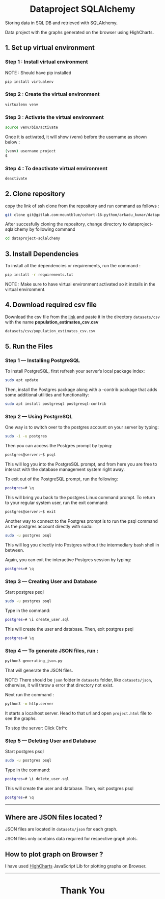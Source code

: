 # <center>Dataproject SQLAlchemy</center>

Storing data in SQL DB and retrieved with SQLAlchemy.

Data project with the graphs generated on the browser using HighCharts.

## 1. Set up virtual environment
### Step 1 : Install virtual environment
NOTE : Should have pip installed
```bash
pip install virtualenv
```
### Step 2 : Create the virtual environment
```bash
virtualenv venv
```
### Step 3 : Activate the virtual environment
```bash
source venv/bin/activate
```
Once it is activated, it will show (venv) before the username as shown below : 
```bash
(venv) username project
$ 
```
### Step 4 : To deactivate virtual environment
```bash
deactivate
```

## 2. Clone repository
copy the link of ssh clone from the repository and run command as follows :
```bash
git clone git@gitlab.com:mountblue/cohort-16-python/arkadu_kumar/dataproject-sqlalchemy.git
```
After succesfully cloning the repository, change directory to dataproject-sqlalchemy by following command
```bash
cd dataproject-sqlalchemy
```

## 3. Install Dependencies
To install all the dependencies or requirements, run the command :

```bash
pip install -r requirements.txt
```
NOTE : Make sure to have virtual environment activated so it installs in the virtual environment.

## 4. Download required csv file
Download the csv file from the <a href="https://datahub.io/core/population-growth-estimates-and-projections/r/population-estimates.csv">link</a>  and paste it in the directory `datasets/csv` with the name **population_estimates_csv.csv**
```bash
datasets/csv/population_estimates_csv.csv
```

## 5. Run the Files
### Step 1 — Installing PostgreSQL
To install PostgreSQL, first refresh your server’s local package index:
```bash
sudo apt update
```

Then, install the Postgres package along with a -contrib package that adds some additional utilities and functionality:
```bash
sudo apt install postgresql postgresql-contrib
```
### Step 2 — Using PostgreSQL

One way is to switch over to the postgres account on your server by typing:
```bash
sudo -i -u postgres
```
 
Then you can access the Postgres prompt by typing:
```bash
postgres@server:~$ psql
```
 
This will log you into the PostgreSQL prompt, and from here you are free to interact with the database management system right away.

To exit out of the PostgreSQL prompt, run the following:
```bash
postgres=# \q
```
 
This will bring you back to the postgres Linux command prompt. To return to your regular system user, run the exit command:
```bash
postgres@server:~$ exit
```
 
Another way to connect to the Postgres prompt is to run the psql command as the postgres account directly with sudo:
```bash
sudo -u postgres psql
```
 
This will log you directly into Postgres without the intermediary bash shell in between.

Again, you can exit the interactive Postgres session by typing:
```bash
postgres=# \q
```
### Step 3 — Creating User and Database

Start postgres psql
```bash
sudo -u postgres psql
```
Type in the command:
```bash
postgres=# \i create_user.sql
```
This will create the user and database.
Then, exit postgres psql 
```bash
postgres=# \q
```
### Step 4 — To generate JSON files, run :
```bash
python3 generating_json.py
```
That will generate the JSON files.

NOTE: There should be `json` folder in `datasets` folder, like `datasets/json`, otherwise, it will throw a error that directory not exist.

Next run the command :
```bash
python3 -m http.server
```
It starts a localhost server. Head to that url and open `project.html` file to see the graphs.

To stop the server:
Click Ctrl^c

### Step 5 — Deleting User and Database

Start postgres psql
```bash
sudo -u postgres psql
```
Type in the command:
```bash
postgres=# \i delete_user.sql
```
This will create the user and database.
Then, exit postgres psql 
```bash
postgres=# \q
```

___
## Where are JSON files located ?
JSON files are located in `datasets/json` for each graph.

JSON files only contains data required for respective graph plots.

## How to plot graph on Browser ?
I have used <a href="https://www.highcharts.com/demo">HighCharts</a> JavaScript Lib for plotting graphs on Browser.
___
# <center>Thank You</center>